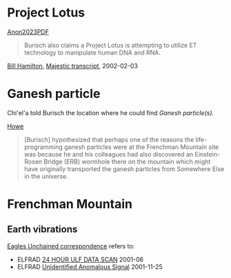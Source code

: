 # Project Lotus

[Anon2023PDF](https://archive.org/details/anon_pdf_from_markdown)
> Burisch also claims a Project Lotus is attempting to utilize ET technology to manipulate human DNA and RNA.

[Bill Hamilton](../people/hamilton_william.md), [Majestic transcript](https://web.archive.org/web/20021102113248/http://www.skywatch-research.org/transcript.htm), 2002-02-03

# Ganesh particle

Chi'el'a told Burisch the location where he could find *Ganesh particle(s)*.

[Howe](https://www.earthfiles.com/2004/06/14/part-2-the-danger-of-time-loops-and-a-wormhole-on-frenchman-mountain-nevada/)
> [Burisch] hypothesized that perhaps one of the reasons the life-programming ganesh particles were at the Frenchman Mountain site was because he and his colleagues had also discovered an Einstein-Rosen Bridge (ERB) wormhole there on the mountain which might have originally transported the ganesh particles from Somewhere Else in the universe.

# Frenchman Mountain
## Earth vibrations

[Eagles Unchained correspondence](https://web.archive.org/web/20060925004722/http://solder.ath.cx/Burisch/eagles/vol1.html) refers to:
- ELFRAD [24 HOUR ULF DATA SCAN](https://web.archive.org/web/20010606121328/elfrad.com/SDR3.htm) 2001-06
- ELFRAD [Unidentified Anomalous Signal](https://web.archive.org/web/20011223094400/http://www.elfrad.com/uas1.htm) 2001-11-25
